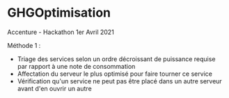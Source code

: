 # GHGOptimisation
 Accenture - Hackathon 1er Avril 2021 

Méthode 1 : 

- Triage des services selon un ordre décroissant de puissance requise par rapport à une note de consommation 
- Affectation du serveur le plus optimisé pour faire tourner ce service
- Vérification qu'un service ne peut pas être placé dans un autre serveur avant d'en ouvrir un autre 